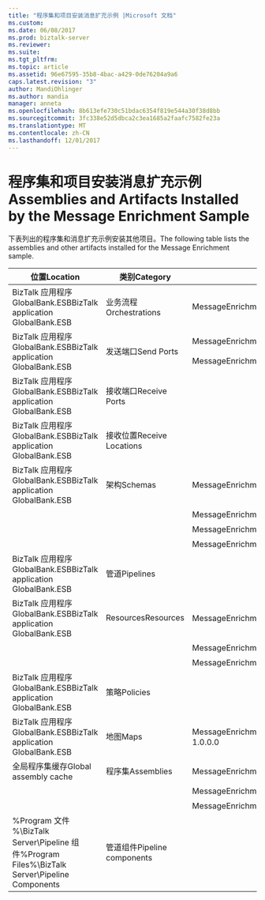 ```yaml
---
title: "程序集和项目安装消息扩充示例 |Microsoft 文档"
ms.custom: 
ms.date: 06/08/2017
ms.prod: biztalk-server
ms.reviewer: 
ms.suite: 
ms.tgt_pltfrm: 
ms.topic: article
ms.assetid: 96e67595-35b8-4bac-a429-0de76204a9a6
caps.latest.revision: "3"
author: MandiOhlinger
ms.author: mandia
manager: anneta
ms.openlocfilehash: 8b613efe730c51bdac6354f819e544a30f38d8bb
ms.sourcegitcommit: 3fc338e52d5dbca2c3ea1685a2faafc7582fe23a
ms.translationtype: MT
ms.contentlocale: zh-CN
ms.lasthandoff: 12/01/2017
---
```

# <a name="assemblies-and-artifacts-installed-by-the-message-enrichment-sample"></a><span data-ttu-id="a27bb-102">程序集和项目安装消息扩充示例</span><span class="sxs-lookup"><span data-stu-id="a27bb-102">Assemblies and Artifacts Installed by the Message Enrichment Sample</span></span>
<span data-ttu-id="a27bb-103">下表列出的程序集和消息扩充示例安装其他项目。</span><span class="sxs-lookup"><span data-stu-id="a27bb-103">The following table lists the assemblies and other artifacts installed for the Message Enrichment sample.</span></span>  
  
|<span data-ttu-id="a27bb-104">位置</span><span class="sxs-lookup"><span data-stu-id="a27bb-104">Location</span></span>|<span data-ttu-id="a27bb-105">类别</span><span class="sxs-lookup"><span data-stu-id="a27bb-105">Category</span></span>|<span data-ttu-id="a27bb-106">名称和版本的组件</span><span class="sxs-lookup"><span data-stu-id="a27bb-106">Name and version of the component</span></span>|  
|--------------|--------------|---------------------------------------|  
|<span data-ttu-id="a27bb-107">BizTalk 应用程序 GlobalBank.ESB</span><span class="sxs-lookup"><span data-stu-id="a27bb-107">BizTalk application GlobalBank.ESB</span></span>|<span data-ttu-id="a27bb-108">业务流程</span><span class="sxs-lookup"><span data-stu-id="a27bb-108">Orchestrations</span></span>|<span data-ttu-id="a27bb-109">MessageEnrichment.Orchestrations.MessageEnricher</span><span class="sxs-lookup"><span data-stu-id="a27bb-109">MessageEnrichment.Orchestrations.MessageEnricher</span></span>|  
|<span data-ttu-id="a27bb-110">BizTalk 应用程序 GlobalBank.ESB</span><span class="sxs-lookup"><span data-stu-id="a27bb-110">BizTalk application GlobalBank.ESB</span></span>|<span data-ttu-id="a27bb-111">发送端口</span><span class="sxs-lookup"><span data-stu-id="a27bb-111">Send Ports</span></span>|<span data-ttu-id="a27bb-112">MessageEnrichment.Orchestrations_1.0.0.0_</span><span class="sxs-lookup"><span data-stu-id="a27bb-112">MessageEnrichment.Orchestrations_1.0.0.0_</span></span><br /><br /> <span data-ttu-id="a27bb-113">MessageEnrichment.Orchestrations.MessageEnricher_RoutingPort_d98186f1038d4721</span><span class="sxs-lookup"><span data-stu-id="a27bb-113">MessageEnrichment.Orchestrations.MessageEnricher_RoutingPort_d98186f1038d4721</span></span>|  
|<span data-ttu-id="a27bb-114">BizTalk 应用程序 GlobalBank.ESB</span><span class="sxs-lookup"><span data-stu-id="a27bb-114">BizTalk application GlobalBank.ESB</span></span>|<span data-ttu-id="a27bb-115">接收端口</span><span class="sxs-lookup"><span data-stu-id="a27bb-115">Receive Ports</span></span>||  
|<span data-ttu-id="a27bb-116">BizTalk 应用程序 GlobalBank.ESB</span><span class="sxs-lookup"><span data-stu-id="a27bb-116">BizTalk application GlobalBank.ESB</span></span>|<span data-ttu-id="a27bb-117">接收位置</span><span class="sxs-lookup"><span data-stu-id="a27bb-117">Receive Locations</span></span>||  
|<span data-ttu-id="a27bb-118">BizTalk 应用程序 GlobalBank.ESB</span><span class="sxs-lookup"><span data-stu-id="a27bb-118">BizTalk application GlobalBank.ESB</span></span>|<span data-ttu-id="a27bb-119">架构</span><span class="sxs-lookup"><span data-stu-id="a27bb-119">Schemas</span></span>|<span data-ttu-id="a27bb-120">MessageEnrichment.Schema.ProcedureResultSet_dbo_GetOrderDetails 版本 1.0.0.0</span><span class="sxs-lookup"><span data-stu-id="a27bb-120">MessageEnrichment.Schema.ProcedureResultSet_dbo_GetOrderDetails Version 1.0.0.0</span></span>|  
|||<span data-ttu-id="a27bb-121">MessageEnrichment.Schema.OrderDoc 版本 1.0.0.0</span><span class="sxs-lookup"><span data-stu-id="a27bb-121">MessageEnrichment.Schema.OrderDoc Version 1.0.0.0</span></span>|  
|||<span data-ttu-id="a27bb-122">MessageEnrichment.Schema.InventoryOrder 版本 1.0.0.0</span><span class="sxs-lookup"><span data-stu-id="a27bb-122">MessageEnrichment.Schema.InventoryOrder Version 1.0.0.0</span></span>|  
|||<span data-ttu-id="a27bb-123">MessageEnrichment.Schema.TypedProcedure_dbo 版本 1.0.0.0</span><span class="sxs-lookup"><span data-stu-id="a27bb-123">MessageEnrichment.Schema.TypedProcedure_dbo Version 1.0.0.0</span></span>|  
|<span data-ttu-id="a27bb-124">BizTalk 应用程序 GlobalBank.ESB</span><span class="sxs-lookup"><span data-stu-id="a27bb-124">BizTalk application GlobalBank.ESB</span></span>|<span data-ttu-id="a27bb-125">管道</span><span class="sxs-lookup"><span data-stu-id="a27bb-125">Pipelines</span></span>||  
|<span data-ttu-id="a27bb-126">BizTalk 应用程序 GlobalBank.ESB</span><span class="sxs-lookup"><span data-stu-id="a27bb-126">BizTalk application GlobalBank.ESB</span></span>|<span data-ttu-id="a27bb-127">Resources</span><span class="sxs-lookup"><span data-stu-id="a27bb-127">Resources</span></span>|<span data-ttu-id="a27bb-128">MessageEnrichment.Transforms 版本 1.0.0.0</span><span class="sxs-lookup"><span data-stu-id="a27bb-128">MessageEnrichment.Transforms Version 1.0.0.0</span></span>|  
|||<span data-ttu-id="a27bb-129">MessageEnrichment.Orchestrations 版本 1.0.0.0</span><span class="sxs-lookup"><span data-stu-id="a27bb-129">MessageEnrichment.Orchestrations Version 1.0.0.0</span></span>|  
|||<span data-ttu-id="a27bb-130">MessageEnrichment.Schema 版本 1.0.0.0</span><span class="sxs-lookup"><span data-stu-id="a27bb-130">MessageEnrichment.Schema Version 1.0.0.0</span></span>|  
|<span data-ttu-id="a27bb-131">BizTalk 应用程序 GlobalBank.ESB</span><span class="sxs-lookup"><span data-stu-id="a27bb-131">BizTalk application GlobalBank.ESB</span></span>|<span data-ttu-id="a27bb-132">策略</span><span class="sxs-lookup"><span data-stu-id="a27bb-132">Policies</span></span>||  
|<span data-ttu-id="a27bb-133">BizTalk 应用程序 GlobalBank.ESB</span><span class="sxs-lookup"><span data-stu-id="a27bb-133">BizTalk application GlobalBank.ESB</span></span>|<span data-ttu-id="a27bb-134">地图</span><span class="sxs-lookup"><span data-stu-id="a27bb-134">Maps</span></span>|<span data-ttu-id="a27bb-135">MessageEnrichment.Transforms.NAOrderDocToGetOrderDetailsRequestMap 版本 1.0.0.0</span><span class="sxs-lookup"><span data-stu-id="a27bb-135">MessageEnrichment.Transforms.NAOrderDocToGetOrderDetailsRequestMap Version 1.0.0.0</span></span>|  
|<span data-ttu-id="a27bb-136">全局程序集缓存</span><span class="sxs-lookup"><span data-stu-id="a27bb-136">Global assembly cache</span></span>|<span data-ttu-id="a27bb-137">程序集</span><span class="sxs-lookup"><span data-stu-id="a27bb-137">Assemblies</span></span>|<span data-ttu-id="a27bb-138">MessageEnrichment.Transforms 版本 1.0.0.0</span><span class="sxs-lookup"><span data-stu-id="a27bb-138">MessageEnrichment.Transforms Version 1.0.0.0</span></span>|  
|||<span data-ttu-id="a27bb-139">MessageEnrichment.Orchestrations 版本 1.0.0.0</span><span class="sxs-lookup"><span data-stu-id="a27bb-139">MessageEnrichment.Orchestrations Version 1.0.0.0</span></span>|  
|||<span data-ttu-id="a27bb-140">MessageEnrichment.Schema 版本 1.0.0.0</span><span class="sxs-lookup"><span data-stu-id="a27bb-140">MessageEnrichment.Schema Version 1.0.0.0</span></span>|  
|<span data-ttu-id="a27bb-141">%Program 文件 %\\BizTalk Server\Pipeline 组件</span><span class="sxs-lookup"><span data-stu-id="a27bb-141">%Program Files%\\BizTalk Server\Pipeline Components</span></span>|<span data-ttu-id="a27bb-142">管道组件</span><span class="sxs-lookup"><span data-stu-id="a27bb-142">Pipeline components</span></span>||